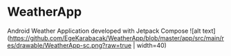 # WeatherApp
Android Weather Application developed with Jetpack Compose
![alt text](https://github.com/EgeKarabacak/WeatherApp/blob/master/app/src/main/res/drawable/WeatherApp-sc.png?raw=true | width=40)
